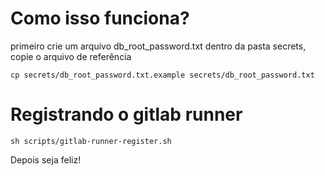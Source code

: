 # Como isso funciona?

primeiro crie um arquivo db_root_password.txt dentro da pasta secrets, copie o arquivo de referência

```
cp secrets/db_root_password.txt.example secrets/db_root_password.txt
```


# Registrando o gitlab runner
```
sh scripts/gitlab-runner-register.sh
```


Depois seja feliz!